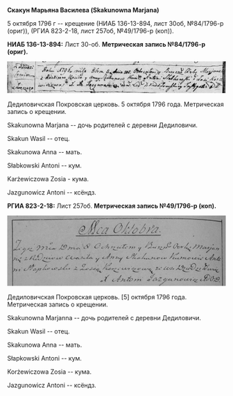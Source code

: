 **Скакун Марьяна Василева (Skakunowna Marjana)**

5 октября 1796 г -- крещение (НИАБ 136-13-894, лист 30об, №84/1796-р
(ориг)), (РГИА 823-2-18, лист 257об, №49/1796-р (коп)).

**НИАБ 136-13-894:** Лист 30-об. **Метрическая запись №84/1796-р
(ориг).**

![](./media/74a8fa473b1732906eeaa3f718111c8f408bfbac.png)

Дедиловичская Покровская церковь. 5 октября 1796 года. Метрическая
запись о крещении.

Skakunowna Marjana -- дочь родителей с деревни Дедиловичи.

Skakun Wasil -- отец.

Skakunowa Anna -- мать.

Słabkowski Antoni -- кум.

Karżewiczowa Zosia - кума.

Jazgunowicz Antoni -- ксёндз.

**РГИА 823-2-18:** Лист 257об. **Метрическая запись №49/1796-р (коп).**

![](./media/12c40950e40a8930002c3964e926ad0b77771137.png)

Дедиловичская Покровская церковь. \[5\] октября 1796 года. Метрическая
запись о крещении.

Skakunowna Marjanna -- дочь родителей с деревни Дедиловичи.

Skakun Wasil -- отец.

Skakunowa Anna -- мать.

Słapkowski Antoni -- кум.

Korżewiczowa Zosia -- кума.

Jazgunowicz Antoni -- ксёндз.
